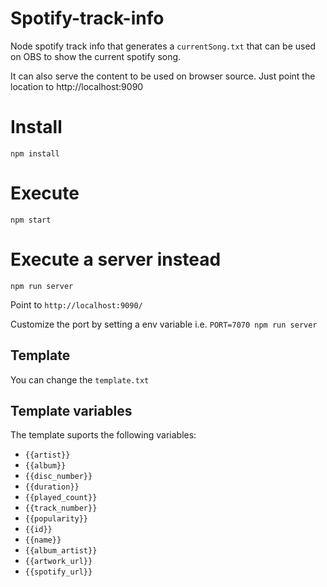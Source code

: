 # Spotify-track-info

Node spotify track info that generates a `currentSong.txt` that can be used on OBS to show the current spotify song.

It can also serve the content to be used on browser source. Just point the location to http://localhost:9090

# Install

```
npm install
```

# Execute

```
npm start
```

# Execute a server instead

```
npm run server
```

Point to `http://localhost:9090/`

Customize the port by setting a env variable i.e. `PORT=7070 npm run server`

## Template

You can change the `template.txt`

## Template variables

The template suports the following variables:

- `{{artist}}`
- `{{album}}`
- `{{disc_number}}`
- `{{duration}}`
- `{{played_count}}`
- `{{track_number}}`
- `{{popularity}}`
- `{{id}}`
- `{{name}}`
- `{{album_artist}}`
- `{{artwork_url}}`
- `{{spotify_url}}`
